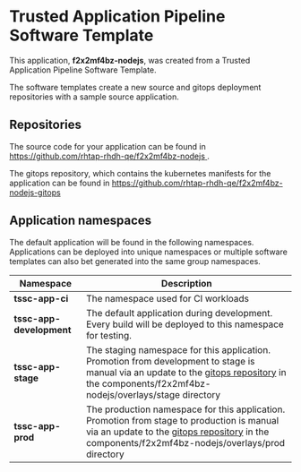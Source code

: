 # Trusted Application Pipeline Software Template

This application, **f2x2mf4bz-nodejs**, was created from a Trusted Application Pipeline Software Template.

The software templates create a new source and gitops deployment repositories with a sample source application. 

## Repositories

The source code for your application can be found in [https://github.com/rhtap-rhdh-qe/f2x2mf4bz-nodejs ](https://github.com/rhtap-rhdh-qe/f2x2mf4bz-nodejs ).
 
The gitops repository, which contains the kubernetes manifests for the application can be found in 
[https://github.com/rhtap-rhdh-qe/f2x2mf4bz-nodejs-gitops ](https://github.com/rhtap-rhdh-qe/f2x2mf4bz-nodejs-gitops ) 

## Application namespaces 

The default application will be found in the following namespaces. Applications can be deployed into unique namespaces or multiple software templates can also bet generated into the same group namespaces.  

|  Namespace   |  Description   |  
| -------- | -------- |
| **tssc-app-ci** | The namespace used for CI workloads |
| **tssc-app-development** | The default application during development. Every build will be deployed to this namespace for testing. |
| **tssc-app-stage** | The staging namespace for this application. Promotion from development to stage is manual via an update to the [gitops repository](https://github.com/rhtap-rhdh-qe/f2x2mf4bz-nodejs-gitops ) in the components/f2x2mf4bz-nodejs/overlays/stage directory |
| **tssc-app-prod** | The production namespace for this application. Promotion from stage to production is manual via an update to the [gitops repository](https://github.com/rhtap-rhdh-qe/f2x2mf4bz-nodejs-gitops ) in the components/f2x2mf4bz-nodejs/overlays/prod directory |